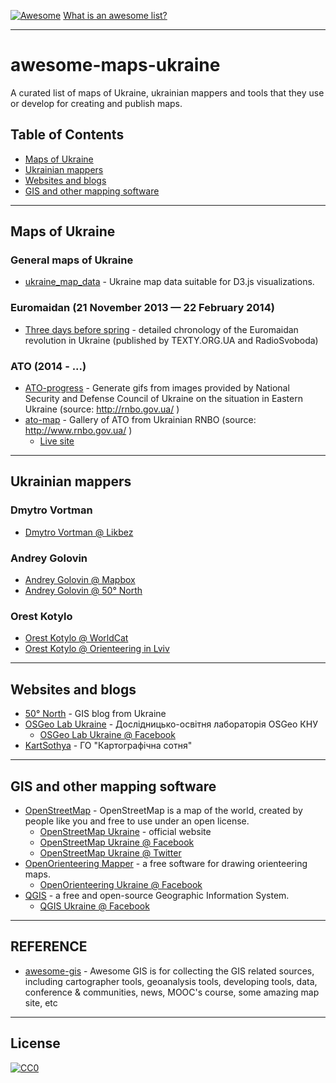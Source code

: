 [![Awesome](https://cdn.rawgit.com/sindresorhus/awesome/d7305f38d29fed78fa85652e3a63e154dd8e8829/media/badge.svg)](https://github.com/sindresorhus/awesome) [What is an awesome list?](https://github.com/sindresorhus/awesome/blob/master/awesome.md)

***

# awesome-maps-ukraine

A curated list of maps of Ukraine, ukrainian mappers and tools that they use or develop for creating and publish maps.

## Table of Contents
- [Maps of Ukraine](#maps-of-ukraine)
- [Ukrainian mappers](#ukrainian-mappers)
- [Websites and blogs](#websites-and-blogs)
- [GIS and other mapping software](#gis-and-other-mapping-software)

***

## Maps of Ukraine

### General maps of Ukraine

* [ukraine_map_data](http://github.com/vsapsai/ukraine_map_data) - Ukraine map data suitable for D3.js visualizations.

### Euromaidan (21 November 2013 — 22 February 2014)

* [Three days before spring](http://github.com/yarynam/maidan_maps) - detailed chronology of the Euromaidan revolution in Ukraine (published by TEXTY.ORG.UA and RadioSvoboda)

### ATO (2014 - ...)

* [ATO-progress](http://github.com/yurikoval/ATO-progress) - Generate gifs from images provided by National Security and Defense Council of Ukraine on the situation in Eastern Ukraine (source: http://rnbo.gov.ua/ )
* [ato-map](https://github.com/xainse/ato-map) - Gallery of ATO from Ukrainian RNBO (source: http://www.rnbo.gov.ua/ )
  * [Live site](http://ato-map.xain.in.ua/)

***

## Ukrainian mappers

### Dmytro Vortman

* [Dmytro Vortman @ Likbez](http://likbez.org.ua/ua/author/vortman)

### Andrey Golovin

* [Andrey Golovin @ Mapbox](http://www.mapbox.com/about/team/andrey-golovin/)
* [Andrey Golovin @ 50° North](http://www.50northspatial.org/andrey-golovin-becoming-legendary-mapper/)

### Orest Kotylo

* [Orest Kotylo @ WorldCat](http://www.worldcat.org/identities/viaf-305501675/)
* [Orest Kotylo @ Orienteering in Lviv](http://orient.lviv.ua/cart1.php)

***

## Websites and blogs

* [50° North](http://50northspatial.org) - GIS blog from Ukraine
* [OSGeo Lab Ukraine](http://lab.osgeo.org.ua) - Дослідницько-освітня лабораторія OSGeo КНУ
  * [OSGeo Lab Ukraine @ Facebook](http://facebook.com/lab.osgeo.ua/)
* [KartSothya](http://kartsotnya.com.ua) - ГО "Картографічна сотня"

***

## GIS and other mapping software

* [OpenStreetMap](http://openstreetmap.org) - OpenStreetMap is a map of the world, created by people like you and free to use under an open license.
  * [OpenStreetMap Ukraine](http://openstreetmap.org.ua) - official website
  * [OpenStreetMap Ukraine @ Facebook](http://facebook.com/openstreetmapua)
  * [OpenStreetMap Ukraine @ Twitter](https://twitter.com/osm_ua)
* [OpenOrienteering Mapper](http://openorienteering.org/apps/mapper) - a free software for drawing orienteering maps.
  * [OpenOrienteering Ukraine @ Facebook](http://facebook.com/OpenOrienteeringUkraine)
* [QGIS](http://qgis.org) - a free and open-source Geographic Information System.
  * [QGIS Ukraine @ Facebook](http://facebook.com/QGIS.UA)

***

## REFERENCE

* [awesome-gis](https://github.com/sshuair/awesome-gis) - Awesome GIS is for collecting the GIS related sources, including cartographer tools, geoanalysis tools, developing tools, data, conference & communities, news, MOOC's course, some amazing map site, etc

***

## License
[![CC0](http://mirrors.creativecommons.org/presskit/buttons/88x31/svg/cc-zero.svg)](https://creativecommons.org/publicdomain/zero/1.0/)
